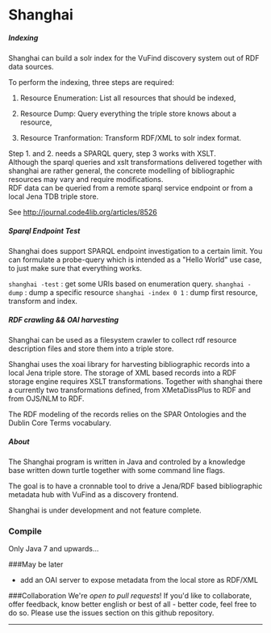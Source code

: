 

Shanghai
========

##### Indexing

  Shanghai can build a solr index for the VuFind discovery system
  out of RDF data sources. <br/>

  To perform the indexing, three steps are required:

  1. Resource Enumeration: List all resources that should be indexed,

  2. Resource Dump: Query everything the triple store knows about a resource,

  3. Resource Tranformation: Transform RDF/XML to solr index format.


Step 1. and 2. needs a SPARQL query, step 3 works with XSLT. <br/>
  Although the sparql queries and xslt transformations 
  delivered together with shanghai are rather general, 
  the concrete modelling of bibliographic resources may vary
  and require modifications.  
  RDF data can be queried from a remote sparql service endpoint
  or from a local Jena TDB triple store. 

  See http://journal.code4lib.org/articles/8526

##### Sparql Endpoint Test
  Shanghai does support SPARQL endpoint investigation to a certain
  limit.
  You can formulate a probe-query which is intended as a "Hello World"
  use case, to just make sure that everything works.

  <code>shanghai -test</code> : get some URIs based on enumeration query.
  <code>shanghai -dump</code> : dump a specific resource
  <code>shanghai -index 0 1</code> : dump first resource, transform and index.

##### RDF crawling && OAI harvesting

  Shanghai can be used as a filesystem crawler to collect rdf 
  resource description files and store them into a triple store.

  Shanghai uses the xoai library for harvesting bibliographic
  records into a local Jena triple store. 
  The storage of XML based records into a RDF storage engine
  requires XSLT transformations.
  Together with shanghai there a currently two transformations
  defined, from XMetaDissPlus to RDF and from OJS/NLM to RDF.

  The RDF modeling of the records relies on the SPAR Ontologies
  and the Dublin Core Terms vocabulary.

##### About

  The Shanghai program is written in Java and controled by a 
  knowledge base written down turtle together with some 
  command line flags.

  The goal is to have a cronnable tool to drive a Jena/RDF based 
  bibliographic metadata hub with VuFind as a discovery frontend.

  Shanghai is under development and not feature complete.

### Compile
  
  Only Java 7 and upwards...

###May be later

  - add an OAI server to expose metadata from the local store as RDF/XML

###Collaboration
  We're *open to pull requests*! If you'd like to collaborate, 
  offer feedback, know better english or best of all - better code, 
  feel free to do so. 
  Please use the issues section on this github repository.

____________________________________________________________________________
